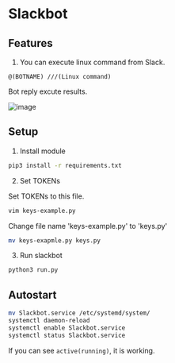 # Slackbot

## Features

1. You can execute linux command from Slack.

```
@(BOTNAME) ///(Linux command)
```
Bot reply excute results.

![image](https://user-images.githubusercontent.com/44022415/78248900-6dd46880-7528-11ea-9ad3-2cd53adad85e.png)

## Setup

1. Install module

```sh
pip3 install -r requirements.txt
```

2. Set TOKENs

Set TOKENs to this file.

```sh
vim keys-example.py
```

Change file name 'keys-example.py' to 'keys.py'

```sh
mv keys-exapmle.py keys.py
```

3. Run slackbot

```sh
python3 run.py
```


## Autostart

```sh
mv Slackbot.service /etc/systemd/system/
systemctl daemon-reload
systemctl enable Slackbot.service
systemctl status Slackbot.service
```

If you can see `active(running)`, it is working.
